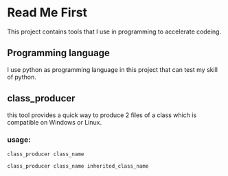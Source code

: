 # Read Me First

This project contains tools that I use in programming to accelerate codeing.

## Programming language

I use python as programming language in this project that can test my skill of python.

## class_producer

this tool provides a quick way to produce 2 files of a class which is compatible on Windows or Linux.

### usage:

```shell
class_producer class_name

class_producer class_name inherited_class_name
```

